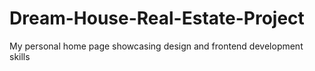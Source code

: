 # Dream-House-Real-Estate-Project
My personal home page showcasing design and frontend development skills
